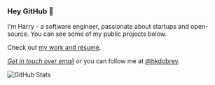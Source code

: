 ### Hey GitHub 👋

I'm Harry - a software engineer, passionate about startups and open-source. You can see some of my public projects below.

Check out [my work and résumé](https://hkdobrev.com).

[_Get in touch over email_](mailto:harry@hkdobrev.com) or you can follow me at [@hkdobrev](https://x.com/hkdobrev).

![GitHub Stats](https://github-readme-stats.vercel.app/api?username=hkdobrev&show_icons=true&theme=transparent&hide=contribs&hide_border=true)
